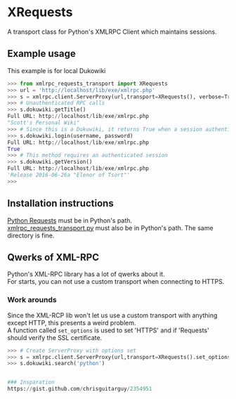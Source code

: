 # XRequests
A transport class for Python's XMLRPC Client which maintains sessions.

## Example usage
This example is for local Dukowiki
```python
>>> from xmlrpc_requests_transport import XRequests
>>> url = 'http://localhost/lib/exe/xmlrpc.php'
>>> s = xmlrpc.client.ServerProxy(url,transport=XRequests(), verbose=True)
>>> # Unauthenticated RPC calls
>>> s.dokuwiki.getTitle()
Full URL: http://localhost/lib/exe/xmlrpc.php
"Scott's Personal Wiki"
>>> # Since this is a Dokuwiki, it returns True when a session authenticated
>>> s.dokuwiki.login(username, password)
Full URL: http://localhost/lib/exe/xmlrpc.php
True
>>> # This method requires an authenticated session
>>> s.dokuwiki.getVersion()
Full URL: http://localhost/lib/exe/xmlrpc.php
'Release 2016-06-26a "Elenor of Tsort"'
>>>
```

## Installation instructions
[Python Requests](http://docs.python-requests.org/en/master/ "Requests: HTTP for Humans") must be in Python's path.  
[xmlrpc_requests_transport.py](../blob/master/xmlrpc_requests_transport.py) must also be in Python's path. The same directory is fine.

## Qwerks of XML-RPC
Python's XML-RPC library has a lot of qwerks about it.   
For starts, you can not use a custom transport when connecting to HTTPS.

### Work arounds
Since the XML-RCP lib won't let us use a custom transport with anything except HTTP, this presents a weird problem.   
A function called `set_options` is used to set 'HTTPS' and if 'Requests' should verify the SSL certificate.
```python
>>> # Create ServerProxy with options set
>>> s = xmlrpc.client.ServerProxy(url,transport=XRequests().set_options(transport='https', verify=False),  verbose=True)
>>> s.dokuwiki.search('python')


### Insparation
https://gist.github.com/chrisguitarguy/2354951
